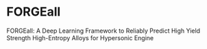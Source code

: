 # FORGEall

FORGEall: A Deep Learning Framework to Reliably Predict High Yield Strength High-Entropy Alloys for Hypersonic Engine
